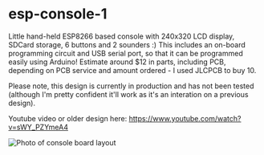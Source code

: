 # esp-console-1
Little hand-held ESP8266 based console with 240x320 LCD display, SDCard storage, 6 buttons and 2 sounders :) This includes an on-board programming circuit and USB serial port, so that it can be programmed easily using Arduino! Estimate around $12 in parts, including PCB, depending on PCB service and amount ordered - I used JLCPCB to buy 10.

Please note, this design is currently in production and has not been tested (although I'm pretty confident it'll work as it's an interation on a previous design).

Youtube video or older design here: https://www.youtube.com/watch?v=sWY_PZYmeA4

![Photo of console board layout](http://www.smashcat.org/av/esp_console_3.jpg)
